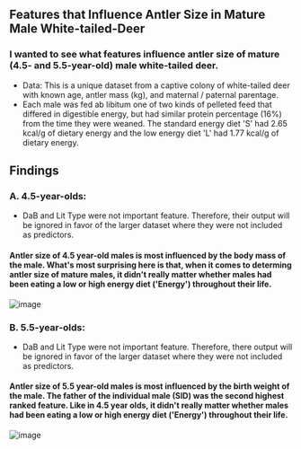 ## Features that Influence Antler Size in Mature Male White-tailed-Deer
### I wanted to see what features influence antler size of mature (4.5- and 5.5-year-old) male white-tailed deer.
* Data: This is a unique dataset from a captive colony of white-tailed deer with known age, antler mass (kg), and maternal / paternal parentage.
* Each male was fed ab libitum one of two kinds of pelleted feed that differed in digestible energy, but had similar protein percentage (16%) from the time they were weaned. The standard energy diet 'S' had 2.65 kcal/g of dietary energy and the low energy diet 'L' had 1.77 kcal/g of dietary energy.
## Findings

### A. 4.5-year-olds:
* DaB and Lit Type were not important feature. Therefore, their output will be ignored in favor of the larger dataset where they were not included as predictors. 
#### Antler size of 4.5 year-old males is most influenced by the body mass of the male. What's most surprising here is that, when it comes to determing antler size of mature males, it didn't really matter whether males had been eating a low or high energy diet ('Energy') throughout their life.

![image](https://user-images.githubusercontent.com/95881308/174355247-fab3a2cc-d91a-401c-a440-9fe3ad15bc4e.png)

### B. 5.5-year-olds: 
* DaB and Lit Type were not important feature. Therefore, there output will be ignored in favor of the larger dataset where they were not included as predictors.
#### Antler size of 5.5 year-old males is most influenced by the birth weight of the male. The father of the individual male (SID) was the second highest ranked feature. Like in 4.5 year olds, it didn't really matter whether males had been eating a low or high energy diet ('Energy') throughout their life.

![image](https://user-images.githubusercontent.com/95881308/174355262-ad8f447c-3b45-4800-867b-d7d455778e24.png)
